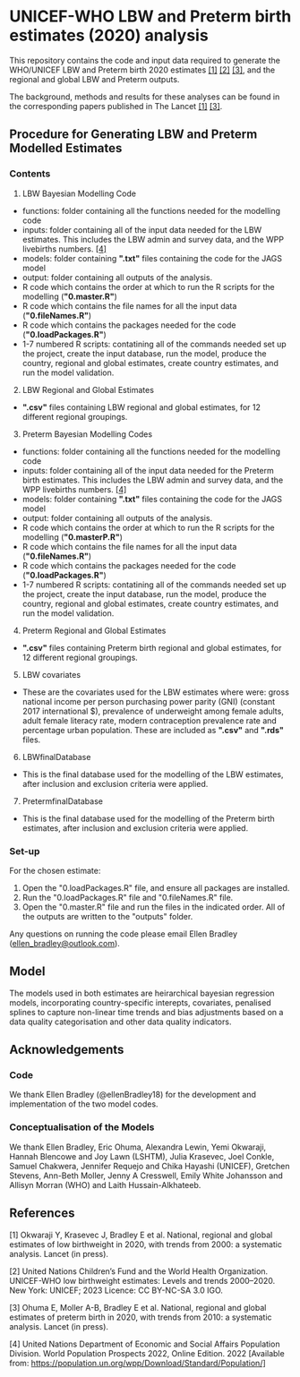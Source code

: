 # UNICEF-WHO LBW and Preterm birth estimates (2020) analysis

This repository contains the code and input data required to generate the WHO/UNICEF LBW and Preterm birth 2020 estimates [[1]](#1) [[2]](#2) [[3]](#3), and the regional and global LBW and Preterm outputs.

The background, methods and results for these analyses can be found in the corresponding papers published in The Lancet [[1]](#1) [[3]](#3).

## Procedure for Generating LBW and Preterm Modelled Estimates

### Contents

1. LBW Bayesian Modelling Code
- functions: folder containing all the functions needed for the modelling code
- inputs: folder containing all of the input data needed for the LBW estimates. This includes the LBW admin and survey data, and the WPP livebirths numbers. [[4]](#4)
- models: folder containing <b>".txt"</b> files containing the code for the JAGS model
- output: folder containing all outputs of the analysis.
- R code which contains the order at which to run the R scripts for the modelling (<b>"0.master.R"</b>)
- R code which contains the file names for all the input data (<b>"0.fileNames.R"</b>)
- R code which contains the packages needed for the code (<b>"0.loadPackages.R"</b>) 
- 1-7 numbered R scripts: contatining all of the commands needed set up the project, create the input database, run the model, produce the country, regional and global estimates, create country estimates, and run the model validation.

2. LBW Regional and Global Estimates
- <b>".csv"</b> files containing LBW regional and global estimates, for 12 different regional groupings.

3. Preterm Bayesian Modelling Codes
- functions: folder containing all the functions needed for the modelling code
- inputs: folder containing all of the input data needed for the Preterm birth estimates. This includes the LBW admin and survey data, and the WPP livebirths numbers. [[4]](#4)
- models: folder containing <b>".txt"</b> files containing the code for the JAGS model
- output: folder containing all outputs of the analysis.
- R code which contains the order at which to run the R scripts for the modelling (<b>"0.masterP.R"</b>)
- R code which contains the file names for all the input data (<b>"0.fileNames.R"</b>)
- R code which contains the packages needed for the code (<b>"0.loadPackages.R"</b>) 
- 1-7 numbered R scripts: contatining all of the commands needed set up the project, create the input database, run the model, produce the country, regional and global estimates, create country estimates, and run the model validation.
  
4. Preterm Regional and Global Estimates
- <b>".csv"</b> files containing Preterm birth regional and global estimates, for 12 different regional groupings.

5. LBW covariates
- These are the covariates used for the LBW estimates where were: gross national income per person purchasing power parity (GNI) (constant 2017 international $), prevalence of underweight among female adults, adult female literacy rate, modern contraception prevalence rate and percentage urban population. These are included as <b>".csv"</b> and <b>".rds"</b> files.

6. LBWfinalDatabase
- This is the final database used for the modelling of the LBW estimates, after inclusion and exclusion criteria were applied.

7. PretermfinalDatabase
- This is the final database used for the modelling of the Preterm birth estimates, after inclusion and exclusion criteria were applied.

### Set-up
For the chosen estimate: 
1. Open the "0.loadPackages.R" file, and ensure all packages are installed. 
2. Run the "0.loadPackages.R" file and "0.fileNames.R" file.
3. Open the "0.master.R" file and run the files in the indicated order.
All of the outputs are written to the "outputs" folder.

Any questions on running the code please email Ellen Bradley (ellen_bradley@outlook.com).

## Model 
The models used in both estimates are heirarchical bayesian regression models, incorporating country-specific interepts, covariates, penalised splines to capture non-linear time trends and bias adjustments based on a data quality categorisation and other data quality indicators.

## Acknowledgements
### Code 
We thank Ellen Bradley (@ellenBradley18) for the development and implementation of the two model codes. 

### Conceptualisation of the Models
We thank Ellen Bradley, Eric Ohuma, Alexandra Lewin, Yemi Okwaraji, Hannah Blencowe and Joy Lawn (LSHTM), Julia Krasevec, Joel Conkle, Samuel Chakwera, Jennifer Requejo and Chika Hayashi (UNICEF), Gretchen Stevens, Ann-Beth Moller, Jenny A Cresswell, Emily White Johansson and Allisyn Morran (WHO) and Laith Hussain-Alkhateeb.

## References
<a id="1">[1]</a> 
Okwaraji Y, Krasevec J, Bradley E et al. National, regional and global estimates of low birthweight in 2020, with trends from 2000: a systematic analysis. Lancet (in press).

<a id="2">[2]</a>
United Nations Children’s Fund and the World Health Organization. UNICEF-WHO low birthweight estimates: Levels and trends 2000–2020. New York: UNICEF; 2023 Licence: CC BY-NC-SA 3.0 IGO.

<a id="3">[3]</a> 
Ohuma E, Moller A-B, Bradley E et al. National, regional and global estimates of preterm birth in 2020, with trends from 2010: a systematic analysis. Lancet (in press).

<a id="4">[4]</a> 
United Nations Department of Economic and Social Affairs Population Division. World Population Prospects 2022, Online Edition. 2022 [Available from: https://population.un.org/wpp/Download/Standard/Population/]

